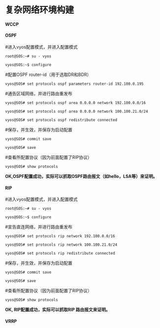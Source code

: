 # 复杂网络环境构建

#### WCCP

#### OSPF

\#进入vyos配置模式，并进入配置模式

`root@SOS:~# su - vyos`

`vyos@SOS:~$ configure`

\#配置OSPF router-id（用于选取DR和BDR）

`vyos@SOS# set protocols ospf parameters router-id 192.100.0.195`

\#通告区域网络，并进行路由重发布

`vyos@SOS# set protocols ospf area 0.0.0.0 network 192.100.0.0/16`

`vyos@SOS# set protocols ospf area 0.0.0.0 network 100.100.21.0/24`

`vyos@SOS# set protocols ospf redistribute connected`

\#保存，并生效，并保存为启动配置

`vyos@SOS# commit save`

`vyos@SOS# save`

\#查看所配置协议（因为前面配置了RIP协议）

`vyos@SOS# show protocols`

**OK,OSPF配置成功，实际可以抓取OSPF路由报文（如hello，LSA等）来证明。**

#### RIP

\#进入vyos配置模式，并进入配置模式

`root@SOS:~# su - vyos`

`vyos@SOS:~$ configure`

\#宣告直连网络，并进行路由重发布

`vyos@SOS# set protocols rip network 192.100.0.0/16`

`vyos@SOS# set protocols rip network 100.100.21.0/24`

`vyos@SOS# set protocols rip redistribute connected`

\#保存，并生效，并保存为启动配置

`vyos@SOS# commit save`

`vyos@SOS# save`

\#查看所配置协议（因为前面配置了RIP协议）

`vyos@SOS# show protocols`

**OK, RIP配置成功，实际可以抓取RIP 路由报文来证明。**

#### VRRP





